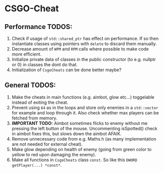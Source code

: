 # CSGO-Cheat

## Performance TODOS:  
1. Check if usage of `std::shared_ptr` has effect on performance. If so then instantiate classes using pointers with `delete` to discard them manually.  
2. Decrease amount of `WPM` and `RPM` calls where possible to make code more efficient.  
3. Initialize private data of classes in the public constructor (to e.g. nullptr or 0) in classes the dont do that.
4. Initialization of `CsgoCheats` can be done better maybe?  

## General TODOS:
1. Make the cheats in main functions (e.g. aimbot, glow etc...) toggelable instead of exiting the cheat.  
2. Prevent using `64` as in the loops and store only enemies in a `std::vector` for example and loop through it. Also check whether max players can be fetched from memory.  
2. **IMPORTANT TODO:** Aimbot sometimes flicks to enemy without me pressing the left button of the mouse. Uncommenting isSpotted() check in aimbot fixes this, but slows down the aimbot AFAIK.  
3. Remove unnecessary code from e.g. Maths.h (as many implementation are not needed for external cheat).  
4. Make glow depending on health of enemy (going from green color to yellow to red upon damaging the enemy).  
5. Make all functions in `CsgoCheats` class `const`. So like this `DWORD getPlayer(...) *const*`.